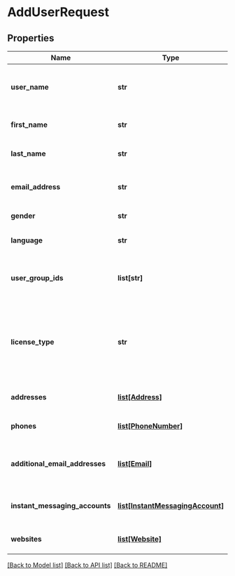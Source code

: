# AddUserRequest

## Properties
Name | Type | Description | Notes
------------ | ------------- | ------------- | -------------
**user_name** | **str** | The username, which should be unique | 
**first_name** | **str** | The first name of the new user | [optional] 
**last_name** | **str** | The last name of the new user | [optional] 
**email_address** | **str** | The e-mail address of the new user | 
**gender** | **str** | The gender of the user | [optional] 
**language** | **str** | The language for the user | [optional] 
**user_group_ids** | **list[str]** | The groups this newly created user should be added to | [optional] 
**license_type** | **str** | The license type of the user. This represents the given license which is no longer used. | [optional] 
**addresses** | [**list[Address]**](Address.md) | The postal addresses of the user | [optional] 
**phones** | [**list[PhoneNumber]**](PhoneNumber.md) | The phone numbers of the user | [optional] 
**additional_email_addresses** | [**list[Email]**](Email.md) | The additional e-mail addresses of the user | [optional] 
**instant_messaging_accounts** | [**list[InstantMessagingAccount]**](InstantMessagingAccount.md) | The instant messaging accounts of the user | [optional] 
**websites** | [**list[Website]**](Website.md) | The websites of the user | [optional] 

[[Back to Model list]](../README.md#documentation-for-models) [[Back to API list]](../README.md#documentation-for-api-endpoints) [[Back to README]](../README.md)

